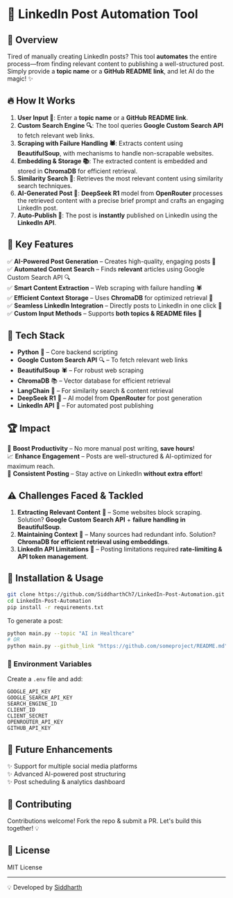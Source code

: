 # 🚀 LinkedIn Post Automation Tool

## 📌 Overview
Tired of manually creating LinkedIn posts? This tool **automates** the entire process—from finding relevant content to publishing a well-structured post. Simply provide a **topic name** or a **GitHub README link**, and let AI do the magic! ✨

## 🔥 How It Works
1. **User Input 📝**: Enter a **topic name** or a **GitHub README link**.
2. **Custom Search Engine 🔍**: The tool queries **Google Custom Search API** to fetch relevant web links.
3. **Scraping with Failure Handling 🕷️**: Extracts content using **BeautifulSoup**, with mechanisms to handle non-scrapable websites.
4. **Embedding & Storage 📚**: The extracted content is embedded and stored in **ChromaDB** for efficient retrieval.
5. **Similarity Search 🔎**: Retrieves the most relevant content using similarity search techniques.
6. **AI-Generated Post 🤖**: **DeepSeek R1** model from **OpenRouter** processes the retrieved content with a precise brief prompt and crafts an engaging LinkedIn post.
7. **Auto-Publish 🚀**: The post is **instantly** published on LinkedIn using the **LinkedIn API**.

## 🎯 Key Features
✅ **AI-Powered Post Generation** – Creates high-quality, engaging posts 📢  
✅ **Automated Content Search** – Finds **relevant** articles using Google Custom Search API 🔍  
✅ **Smart Content Extraction** – Web scraping with failure handling 🕷️  
✅ **Efficient Context Storage** – Uses **ChromaDB** for optimized retrieval 🧠  
✅ **Seamless LinkedIn Integration** – Directly posts to LinkedIn in one click 🎯  
✅ **Custom Input Methods** – Supports **both topics & README files** 📝  

## 🌟 Tech Stack
- **Python** 🐍 – Core backend scripting  
- **Google Custom Search API** 🔍 – To fetch relevant web links  
- **BeautifulSoup** 🕷️ – For robust web scraping  
- **ChromaDB** 📚 – Vector database for efficient retrieval  
- **LangChain** 🔗 – For similarity search & content retrieval  
- **DeepSeek R1** 🤖 – AI model from **OpenRouter** for post generation  
- **LinkedIn API** 🔗 – For automated post publishing  

## 🏆 Impact
🚀 **Boost Productivity** – No more manual post writing, **save hours**!  
📈 **Enhance Engagement** – Posts are well-structured & AI-optimized for maximum reach.  
🎯 **Consistent Posting** – Stay active on LinkedIn **without extra effort**!  

## ⚠️ Challenges Faced & Tackled
1. **Extracting Relevant Content** 🧐 – Some websites block scraping. Solution? **Google Custom Search API** + **failure handling in BeautifulSoup**.
2. **Maintaining Context** 🧠 – Many sources had redundant info. Solution? **ChromaDB for efficient retrieval using embeddings**.
3. **LinkedIn API Limitations** 🚫 – Posting limitations required **rate-limiting & API token management**.

## 🔧 Installation & Usage
```sh
git clone https://github.com/SiddharthCh7/LinkedIn-Post-Automation.git
cd LinkedIn-Post-Automation
pip install -r requirements.txt
```

To generate a post:
```sh
python main.py --topic "AI in Healthcare"
# OR
python main.py --github_link "https://github.com/someproject/README.md"
```

### 🔑 Environment Variables
Create a `.env` file and add:
```
GOOGLE_API_KEY
GOOGLE_SEARCH_API_KEY
SEARCH_ENGINE_ID
CLIENT_ID
CLIENT_SECRET
OPENROUTER_API_KEY
GITHUB_API_KEY
```

## 🚀 Future Enhancements
✨ Support for multiple social media platforms  
✨ Advanced AI-powered post structuring  
✨ Post scheduling & analytics dashboard  

## 🤝 Contributing
Contributions welcome! Fork the repo & submit a PR. Let's build this together! 💡

## 📄 License
MIT License

---
💡 Developed by [Siddharth](https://linkedin.com/in/siddharth-ch05)